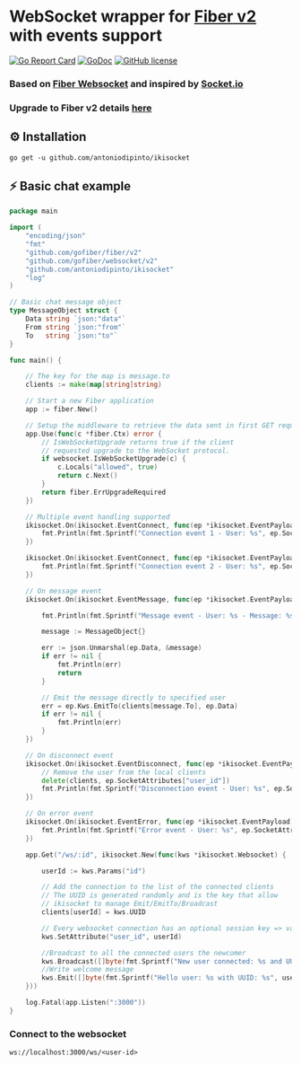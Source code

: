 
# WebSocket wrapper for [Fiber v2](https://github.com/gofiber/fiber) with events support
[![Go Report Card](https://goreportcard.com/badge/github.com/antoniodipinto/ikisocket)](https://goreportcard.com/report/github.com/antoniodipinto/ikisocket)
[![GoDoc](https://godoc.org/github.com/antoniodipinto/ikisocket?status.svg)](https://godoc.org/github.com/antoniodipinto/ikisocket)
[![GitHub license](https://img.shields.io/badge/license-MIT-blue.svg)](https://github.com/antoniodipinto/ikisocket/blob/master/LICENSE)
### Based on [Fiber Websocket](https://github.com/gofiber/websocket) and inspired by [Socket.io](https://github.com/socketio/socket.io)

### Upgrade to Fiber v2 details [here](https://github.com/antoniodipinto/ikisocket/issues/6) 

## ⚙️ Installation

```
go get -u github.com/antoniodipinto/ikisocket
```

## ⚡️ Basic chat example

```go
package main

import (
	"encoding/json"
	"fmt"
	"github.com/gofiber/fiber/v2"
	"github.com/gofiber/websocket/v2"
	"github.com/antoniodipinto/ikisocket"
	"log"
)

// Basic chat message object
type MessageObject struct {
	Data string `json:"data"`
	From string `json:"from"`
	To   string `json:"to"`
}

func main() {

	// The key for the map is message.to
	clients := make(map[string]string)

	// Start a new Fiber application
	app := fiber.New()

	// Setup the middleware to retrieve the data sent in first GET request
	app.Use(func(c *fiber.Ctx) error {
		// IsWebSocketUpgrade returns true if the client
		// requested upgrade to the WebSocket protocol.
		if websocket.IsWebSocketUpgrade(c) {
			c.Locals("allowed", true)
			return c.Next()
		}
		return fiber.ErrUpgradeRequired
	})

	// Multiple event handling supported
	ikisocket.On(ikisocket.EventConnect, func(ep *ikisocket.EventPayload) {
		fmt.Println(fmt.Sprintf("Connection event 1 - User: %s", ep.SocketAttributes["user_id"]))
	})

	ikisocket.On(ikisocket.EventConnect, func(ep *ikisocket.EventPayload) {
		fmt.Println(fmt.Sprintf("Connection event 2 - User: %s", ep.SocketAttributes["user_id"]))
	})

	// On message event
	ikisocket.On(ikisocket.EventMessage, func(ep *ikisocket.EventPayload) {

		fmt.Println(fmt.Sprintf("Message event - User: %s - Message: %s", ep.SocketAttributes["user_id"], string(ep.Data)))

		message := MessageObject{}

		err := json.Unmarshal(ep.Data, &message)
		if err != nil {
			fmt.Println(err)
			return
		}

		// Emit the message directly to specified user
		err = ep.Kws.EmitTo(clients[message.To], ep.Data)
		if err != nil {
			fmt.Println(err)
		}
	})

	// On disconnect event
	ikisocket.On(ikisocket.EventDisconnect, func(ep *ikisocket.EventPayload) {
		// Remove the user from the local clients
		delete(clients, ep.SocketAttributes["user_id"])
		fmt.Println(fmt.Sprintf("Disconnection event - User: %s", ep.SocketAttributes["user_id"]))
	})

	// On error event
	ikisocket.On(ikisocket.EventError, func(ep *ikisocket.EventPayload) {
		fmt.Println(fmt.Sprintf("Error event - User: %s", ep.SocketAttributes["user_id"]))
	})

	app.Get("/ws/:id", ikisocket.New(func(kws *ikisocket.Websocket) {

		userId := kws.Params("id")

		// Add the connection to the list of the connected clients
		// The UUID is generated randomly and is the key that allow
		// ikisocket to manage Emit/EmitTo/Broadcast
		clients[userId] = kws.UUID

		// Every websocket connection has an optional session key => value storage
		kws.SetAttribute("user_id", userId)

		//Broadcast to all the connected users the newcomer
		kws.Broadcast([]byte(fmt.Sprintf("New user connected: %s and UUID: %s", userId, kws.UUID)), true)
		//Write welcome message
		kws.Emit([]byte(fmt.Sprintf("Hello user: %s with UUID: %s", userId, kws.UUID)))
	}))

	log.Fatal(app.Listen(":3000"))
}
```
### Connect to the websocket

```
ws://localhost:3000/ws/<user-id>
```
